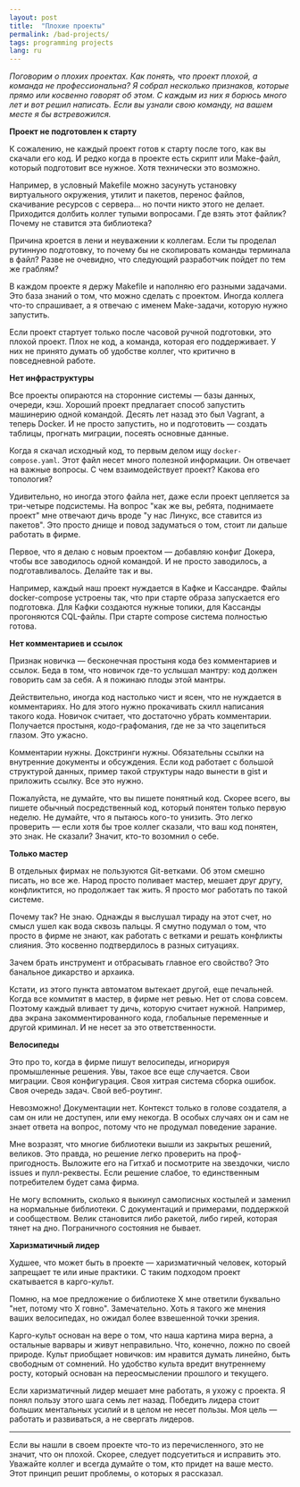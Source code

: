 ```yaml
---
layout: post
title:  "Плохие проекты"
permalink: /bad-projects/
tags: programming projects
lang: ru
---
```


*Поговорим о плохих проектах. Как понять, что проект плохой, а команда не
профессиональна? Я собрал несколько признаков, которые прямо или косвенно
говорят об этом. С каждым из них я борюсь много лет и вот решил написать. Если
вы узнали свою команду, на вашем месте я бы встревожился.*

**Проект не подготовлен к старту**

К сожалению, не каждый проект готов к старту после того, как вы скачали его
код. И редко когда в проекте есть скрипт или Make-файл, который подготовит все
нужное. Хотя технически это возможно.

Например, в условный Makefile можно засунуть установку виртуального окружения,
утилит и пакетов, перенос файлов, скачивание ресурсов с сервера... но почти
никто этого не делает. Приходится долбить коллег тупыми вопросами. Где взять
этот файлик? Почему не ставится эта библиотека?

Причина кроется в лени и неуважении к коллегам. Если ты проделал рутинную
подготовку, то почему бы не скопировать команды терминала в файл? Разве не
очевидно, что следующий разработчик пойдет по тем же граблям?

В каждом проекте я держу Makefile и наполняю его разными задачами. Это база
знаний о том, что можно сделать с проектом. Иногда коллега что-то спрашивает, а
я отвечаю с именем Make-задачи, которую нужно запустить.

Если проект стартует только после часовой ручной подготовки, это плохой
проект. Плох не код, а команда, которая его поддерживает. У них не принято
думать об удобстве коллег, что критично в повседневной работе.

<!-- more -->

**Нет инфраструктуры**

Все проекты опираются на сторонние системы — базы данных, очереди, кэш. Хороший
проект предлагает способ запустить машинерию одной командой. Десять лет назад
это был Vagrant, а теперь Docker. И не просто запустить, но и подготовить —
создать таблицы, прогнать миграции, посеять основные данные.

Когда я скачал исходный код, то первым делом ищу `docker-compose.yaml`. Этот
файл несет много полезной информации. Он отвечает на важные вопросы. С чем
взаимодействует проект? Какова его топология?

Удивительно, но иногда этого файла нет, даже если проект цепляется за три-четыре
подсистемы. На вопрос "как же вы, ребята, поднимаете проект" мне отвечают дичь
вроде "у нас Линукс, все ставится из пакетов". Это просто днище и повод
задуматься о том, стоит ли дальше работать в фирме.

Первое, что я делаю с новым проектом — добавляю конфиг Докера, чтобы все
заводилось одной командой. И не просто заводилось, а подготавливалось. Делайте
так и вы.

Например, каждый наш проект нуждается в Кафке и Кассандре. Файлы docker-compose
устроены так, что при старте образа запускается его подготовка. Для Кафки
создаются нужные топики, для Кассанды прогоняются CQL-файлы. При старте compose
система полностью готова.

**Нет комментариев и ссылок**

Признак новичка — бесконечная простыня кода без комментариев и ссылок. Беда в
том, что новичок где-то услышал мантру: код должен говорить сам за себя. А я
пожинаю плоды этой мантры.

Действительно, иногда код настолько чист и ясен, что не нуждается в
комментариях. Но для этого нужно прокачивать скилл написания такого
кода. Новичок считает, что достаточно убрать комментарии. Получается простыня,
кодо-графомания, где не за что зацепиться глазом. Это ужасно.

Комментарии нужны. Докстринги нужны. Обязательны ссылки на внутренние документы
и обсуждения. Если код работает с большой структурой данных, пример такой
структуры надо вынести в gist и приложить ссылку. Все это нужно.

Пожалуйста, не думайте, что вы пишете понятный код. Скорее всего, вы пишете
обычный посредственный код, который понятен только первую неделю. Не думайте,
что я пытаюсь кого-то унизить. Это легко проверить — если хотя бы трое коллег
сказали, что ваш код понятен, это знак. Не сказали? Значит, кто-то возомнил о
себе.

**Только мастер**

В отдельных фирмах не пользуются Git-ветками. Об этом смешно писать, но все
же. Народ просто поливает мастер, мешает друг другу, конфликтится, но продолжает
так жить. Я просто мог работать по такой системе.

Почему так? Не знаю. Однажды я выслушал тираду на этот счет, но смысл ушел как
вода сквозь пальцы. Я смутно подумал о том, что просто в фирме не знают, как
работать с ветками и решать конфликты слияния. Это косвенно подтвердилось в
разных ситуациях.

Зачем брать инструмент и отбрасывать главное его свойство? Это банальное
дикарство и архаика.

Кстати, из этого пункта автоматом вытекает другой, еще печальней. Когда все
коммитят в мастер, в фирме нет ревью. Нет от слова совсем. Поэтому каждый
вливает ту дичь, которую считает нужной. Например, два экрана
закомментированного кода, глобальные переменные и другой криминал. И не несет за
это ответственности.

**Велосипеды**

Это про то, когда в фирме пишут велосипеды, игнорируя промышленные решения. Увы,
такое все еще случается. Свои миграции. Своя конфигурация. Своя хитрая система
сборка ошибок. Своя очередь задач. Свой веб-роутинг.

Невозможно! Документации нет. Контекст только в голове создателя, а сам он или
не доступен, или ему некогда. В особых случаях он и сам не знает ответа на
вопрос, потому что не продумал поведение зарание.

Мне возразят, что многие библиотеки вышли из закрытых решений, великов. Это
правда, но решение легко проверить на проф-пригодность. Выложите его на Гитхаб и
посмотрите на звездочки, число issues и пулл-реквесты. Если решение слабое, то
единственным потребителем будет сама фирма.

Не могу вспомнить, сколько я выкинул самописных костылей и заменил на нормальные
библиотеки. С документаций и примерами, поддержкой и сообществом. Велик
становится либо ракетой, либо гирей, которая тянет на дно. Пограничного
состояния не бывает.

**Харизматичный лидер**

Худшее, что может быть в проекте — харизматичный человек, который запрещает те
или иные практики. С таким подходом проект скатывается в карго-культ.

Помню, на мое предложение о библиотеке X мне ответили буквально "нет, потому что
X говно". Замечательно. Хоть я такого же мнения ваших велосипедах, но ожидал
более взвешенной точки зрения.

Карго-культ основан на вере о том, что наша картина мира верна, а остальные
варвары и живут неправильно. Что, конечно, ложно по своей природе. Культ
приобщает новичков: им нравится думать линейно, быть свободным от сомнений. Но
удобство культа вредит внутреннему росту, который основан на переосмыслении
прошлого и текущего.

Если харизматичный лидер мешает мне работать, я ухожу с проекта. Я понял пользу
этого шага семь лет назад. Победить лидера стоит больших ментальных усилий и в
целом не несет пользы. Моя цель — работать и развиваться, а не свергать лидеров.

***

Если вы нашли в своем проекте что-то из перечисленного, это не значит, что он
плохой. Скорее, следует подсуетиться и исправить это. Уважайте коллег и всегда
думайте о том, кто придет на ваше место. Этот принцип решит проблемы, о которых
я рассказал.
